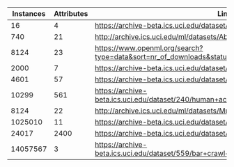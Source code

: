 
| Instances | Attributes | Link |
|---------|---------|-----|
| 16      | 4       | https://archive-beta.ics.uci.edu/dataset/13/balloons                                        |
| 740     | 21      | http://archive.ics.uci.edu/ml/datasets/Absenteeism+at+work                                  |
| 8124| 23 | https://www.openml.org/search?type=data&sort=nr_of_downloads&status=active&order=desc&id=24 |
|2000|7| https://archive-beta.ics.uci.edu/dataset/422/wireless+indoor+localization                   |
|4601|57| https://archive-beta.ics.uci.edu/dataset/94/spambase                                        |
|10299|561| https://archive-beta.ics.uci.edu/dataset/240/human+activity+recognition+using+smartphones   |
| 8124 | 22 | http://archive.ics.uci.edu/ml/datasets/Mushroom                                             |
|1025010|11| https://archive-beta.ics.uci.edu/dataset/158/poker+hand                                     |
|24017|2400| https://archive-beta.ics.uci.edu/dataset/524/swarm+behaviour                                |
|14057567|3| https://archive-beta.ics.uci.edu/dataset/559/bar+crawl+detecting+heavy+drinking             |




